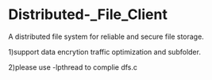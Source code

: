 # Distributed-_File_Client
A distributed file system for reliable and secure file storage.

1)support data encrytion traffic optimization and subfolder.

2)please use -lpthread to complie dfs.c 
